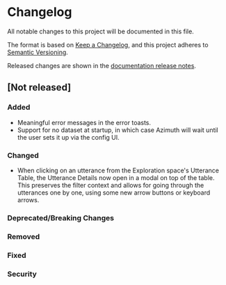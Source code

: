 # Changelog

All notable changes to this project will be documented in this file.

The format is based on [Keep a Changelog](https://keepachangelog.com/en/1.0.0/), and this project
adheres to [Semantic Versioning](https://semver.org/spec/v2.0.0.html).

Released changes are shown in the
[documentation release notes](docs/docs/getting-started/changelog.md).

## [Not released]

### Added
- Meaningful error messages in the error toasts.
- Support for no dataset at startup, in which case Azimuth will wait until the user sets it up via the config UI.

### Changed
- When clicking on an utterance from the Exploration space's Utterance Table, the Utterance Details now open in a modal on top of the table. This preserves the filter context and allows for going through the utterances one by one, using some new arrow buttons or keyboard arrows.

### Deprecated/Breaking Changes

### Removed

### Fixed

### Security
